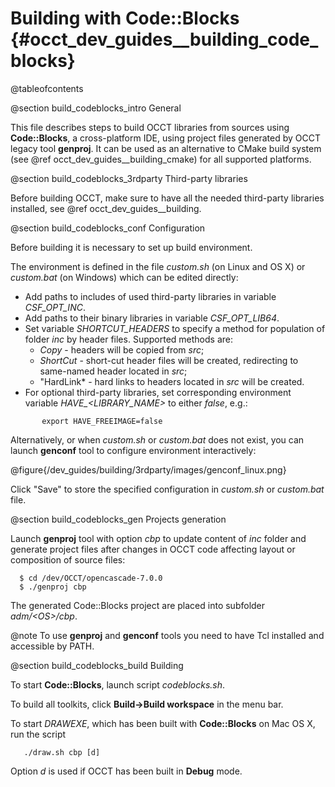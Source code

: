 Building with Code::Blocks {#occt_dev_guides__building_code_blocks}
==========================

@tableofcontents

@section build_codeblocks_intro General

This file describes steps to build OCCT libraries from sources using **Code::Blocks**, a cross-platform IDE, using project files generated by OCCT legacy tool **genproj**.
It can be used as an alternative to CMake build system (see @ref occt_dev_guides__building_cmake) for all supported platforms.

@section build_codeblocks_3rdparty Third-party libraries

Before building OCCT, make sure to have all the needed third-party libraries installed, see @ref occt_dev_guides__building.

@section build_codeblocks_conf Configuration

Before building it is necessary to set up build environment.

The environment is defined in the file *custom.sh* (on Linux and OS X) or *custom.bat* (on Windows) which can be edited directly:

* Add paths to includes of used third-party libraries in variable *CSF_OPT_INC*. 
* Add paths to their binary libraries in variable  *CSF_OPT_LIB64*.
* Set variable *SHORTCUT_HEADERS* to specify a method for population of folder *inc* by header files. Supported methods are:
  * *Copy* - headers will be copied from *src*;
  * *ShortCut* - short-cut header files will be created, redirecting to same-named header located in *src*;
  * "HardLink* - hard links to headers located in *src* will be created.
* For optional  third-party libraries, set corresponding environment variable <i>HAVE_<LIBRARY_NAME></i> to either *false*,  e.g.:
~~~~~
       export HAVE_FREEIMAGE=false
~~~~~

Alternatively, or when *custom.sh* or *custom.bat* does not exist, you can launch **genconf** tool to configure environment interactively:

@figure{/dev_guides/building/3rdparty/images/genconf_linux.png}

Click "Save" to store the specified configuration in *custom.sh* or *custom.bat* file.
  
@section build_codeblocks_gen Projects generation

Launch **genproj** tool with option *cbp* to update content of *inc* folder and generate project files after changes in OCCT code affecting layout or composition of source files:

~~~~~
  $ cd /dev/OCCT/opencascade-7.0.0
  $ ./genproj cbp
~~~~~

The generated Code::Blocks project are placed into subfolder *adm/&lt;OS&gt;/cbp*.

@note To use **genproj** and **genconf** tools you need to have Tcl installed and accessible by PATH.

@section build_codeblocks_build Building

To start **Code::Blocks**, launch script *codeblocks.sh*.

To build all toolkits, click **Build->Build workspace** in the menu bar.

To start *DRAWEXE*, which has been built with **Code::Blocks** on Mac OS X, run the script
~~~~~
   ./draw.sh cbp [d]
~~~~~
Option *d* is used if OCCT has been built in **Debug** mode.
